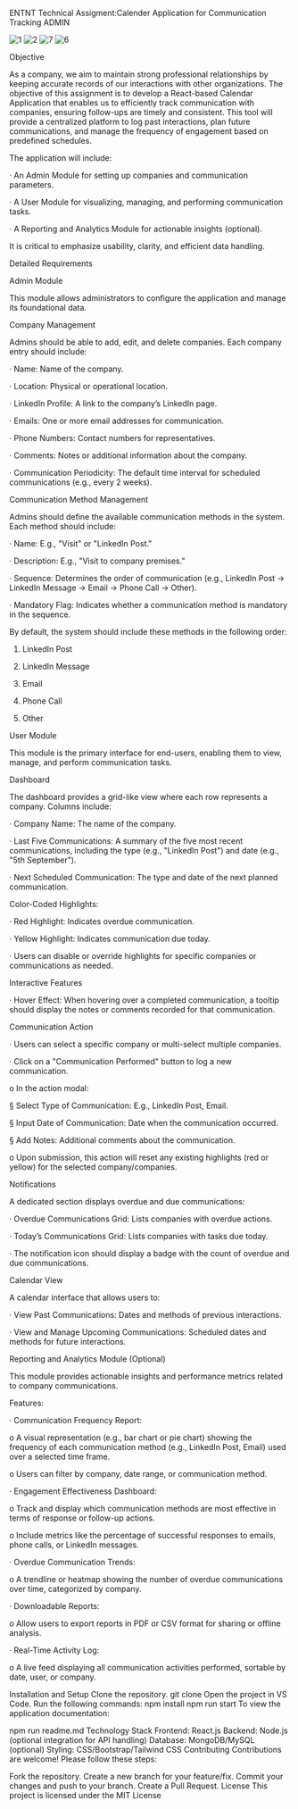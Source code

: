 ENTNT Technical Assigment:Calender Application for Communication Tracking ADMIN

![1](https://github.com/user-attachments/assets/974c269b-b927-4639-abb0-98afa6274571)
![2](https://github.com/user-attachments/assets/c679100b-5100-433b-9f0c-7c63c89e523a)
![7](https://github.com/user-attachments/assets/4c144d51-e965-469d-aa48-c734d52a8dba)
![6](https://github.com/user-attachments/assets/7599584a-a3f0-4961-bc5e-fd5eed795b6b)

Objective

As a company, we aim to maintain strong professional relationships by keeping accurate records of our interactions with other organizations. The objective of this assignment is to develop a React-based Calendar Application that enables us to efficiently track communication with companies, ensuring follow-ups are timely and consistent. This tool will provide a centralized platform to log past interactions, plan future communications, and manage the frequency of engagement based on predefined schedules.

The application will include:

· An Admin Module for setting up companies and communication parameters.

· A User Module for visualizing, managing, and performing communication tasks.

· A Reporting and Analytics Module for actionable insights (optional).

It is critical to emphasize usability, clarity, and efficient data handling.


Detailed Requirements

Admin Module

This module allows administrators to configure the application and manage its foundational data.

Company Management

Admins should be able to add, edit, and delete companies. Each company entry should include:

· Name: Name of the company.

· Location: Physical or operational location.

· LinkedIn Profile: A link to the company’s LinkedIn page.

· Emails: One or more email addresses for communication.

· Phone Numbers: Contact numbers for representatives.

· Comments: Notes or additional information about the company.

· Communication Periodicity: The default time interval for scheduled communications (e.g., every 2 weeks).

Communication Method Management

Admins should define the available communication methods in the system. Each method should include:

· Name: E.g., "Visit" or "LinkedIn Post."

· Description: E.g., "Visit to company premises."

· Sequence: Determines the order of communication (e.g., LinkedIn Post → LinkedIn Message → Email → Phone Call → Other).

· Mandatory Flag: Indicates whether a communication method is mandatory in the sequence.

By default, the system should include these methods in the following order:

1. LinkedIn Post

2. LinkedIn Message

3. Email

4. Phone Call

5. Other


User Module

This module is the primary interface for end-users, enabling them to view, manage, and perform communication tasks.

Dashboard

The dashboard provides a grid-like view where each row represents a company. Columns include:

· Company Name: The name of the company.

· Last Five Communications: A summary of the five most recent communications, including the type (e.g., "LinkedIn Post") and date (e.g., "5th September").

· Next Scheduled Communication: The type and date of the next planned communication.

Color-Coded Highlights:

· Red Highlight: Indicates overdue communication.

· Yellow Highlight: Indicates communication due today.

· Users can disable or override highlights for specific companies or communications as needed.

Interactive Features

· Hover Effect: When hovering over a completed communication, a tooltip should display the notes or comments recorded for that communication.

Communication Action

· Users can select a specific company or multi-select multiple companies.

· Click on a "Communication Performed" button to log a new communication.

o In the action modal:

§ Select Type of Communication: E.g., LinkedIn Post, Email.

§ Input Date of Communication: Date when the communication occurred.

§ Add Notes: Additional comments about the communication.

o Upon submission, this action will reset any existing highlights (red or yellow) for the selected company/companies.

Notifications

A dedicated section displays overdue and due communications:

· Overdue Communications Grid: Lists companies with overdue actions.

· Today’s Communications Grid: Lists companies with tasks due today.

· The notification icon should display a badge with the count of overdue and due communications.

Calendar View

A calendar interface that allows users to:

· View Past Communications: Dates and methods of previous interactions.

· View and Manage Upcoming Communications: Scheduled dates and methods for future interactions.


Reporting and Analytics Module (Optional)

This module provides actionable insights and performance metrics related to company communications.

Features:

· Communication Frequency Report:

o A visual representation (e.g., bar chart or pie chart) showing the frequency of each communication method (e.g., LinkedIn Post, Email) used over a selected time frame.

o Users can filter by company, date range, or communication method.

· Engagement Effectiveness Dashboard:

o Track and display which communication methods are most effective in terms of response or follow-up actions.

o Include metrics like the percentage of successful responses to emails, phone calls, or LinkedIn messages.

· Overdue Communication Trends:

o A trendline or heatmap showing the number of overdue communications over time, categorized by company.

· Downloadable Reports:

o Allow users to export reports in PDF or CSV format for sharing or offline analysis.

· Real-Time Activity Log:

o A live feed displaying all communication activities performed, sortable by date, user, or company.

Installation and Setup
Clone the repository.
git clone 
Open the project in VS Code.
Run the following commands:
npm install
npm run start
To view the application documentation:

npm run readme.md
Technology Stack
Frontend: React.js
Backend: Node.js (optional integration for API handling)
Database: MongoDB/MySQL (optional)
Styling: CSS/Bootstrap/Tailwind CSS
Contributing
Contributions are welcome! Please follow these steps:

Fork the repository.
Create a new branch for your feature/fix.
Commit your changes and push to your branch.
Create a Pull Request.
License
This project is licensed under the MIT License
